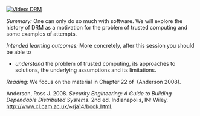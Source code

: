 [![Video: DRM][img]][vid]

[img]: https://img.youtube.com/vi/G3dyzo1MACo/hqdefault.jpg
[vid]: https://youtu.be/G3dyzo1MACo

*Summary:* One can only do so much with software. We will explore the
history of <span acronym-label="DRM"
acronym-form="singular+short">DRM</span> as a motivation for the problem
of trusted computing and some examples of attempts.

*Intended learning outcomes:* More concretely, after this session you
should be able to

-   *understand* the problem of trusted computing, its approaches to
    solutions, the underlying assumptions and its limitations.

*Reading:* We focus on the material in Chapter 22 of  (Anderson 2008).

Anderson, Ross J. 2008. *Security Engineering: A Guide to Building
Dependable Distributed Systems*. 2nd ed. Indianapolis, IN: Wiley.
<http://www.cl.cam.ac.uk/~rja14/book.html>.
